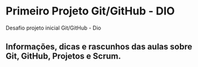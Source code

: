 # Primeiro Projeto Git/GitHub - DIO
Desafio projeto inicial Git/GitHub - Dio

## Informações, dicas e rascunhos das aulas sobre Git, GitHub, Projetos e Scrum.
